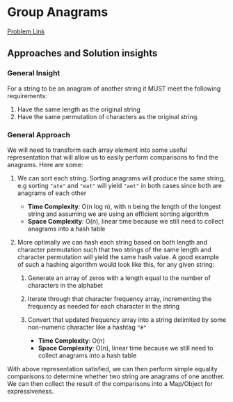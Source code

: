 # Group Anagrams

[Problem Link](https://leetcode.com/problems/group-anagrams/)

## Approaches and Solution insights

### General Insight

For a string to be an anagram of another string it MUST meet the following requirements:

1. Have the same length as the original string
2. Have the same permutation of characters as the original string.

### General Approach

We will need to transform each array element into some useful representation that will
allow us to easily perform comparisons to find the anagrams. Here are some:

1. We can sort each string. Sorting anagrams will produce the same string, e.g sorting
   `"ate"` and `"eat"` will yield `"aet"` in both cases since both are anagrams of each
   other

   - **Time Complexity**: O(n log n), with n being the length of the longest string and
     assuming we are using an efficient sorting algorithm
   - **Space Complexity**: O(n), linear time because we still need to collect anagrams
     into a hash table

2. More optimally we can hash each string based on both length and character permutation
   such that two strings of the same length and character permutation will yield the same
   hash value. A good example of such a hashing algorithm would look like this, for any
   given string:

   1. Generate an array of zeros with a length equal to the number of characters in the
      alphabet
   2. Iterate through that character frequency array, incrementing the frequency as needed
      for each character in the string
   3. Convert that updated frequency array into a string delimited by some non-numeric
      character like a hashtag `"#"`

      - **Time Complexity**: O(n)
      - **Space Complexity**: O(n), linear time because we still need to collect anagrams
        into a hash table

With above representation satisfied, we can then perform simple equality comparisons to
determine whether two string are anagrams of one another. We can then collect the result
of the comparisons into a Map/Object for expressiveness.
